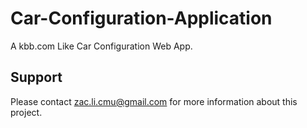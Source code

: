 Car-Configuration-Application
=============================

A kbb.com Like Car Configuration Web App.


## Support  

Please contact zac.li.cmu@gmail.com for more information about this project.

